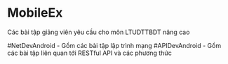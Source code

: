 # MobileEx
Các bài tập giảng viên yêu cầu cho môn LTUDTTBDT nâng cao 

#NetDevAndroid - Gồm các bài tập lập trình mạng
#APIDevAndroid - Gồm các bài tập liên quan tới RESTful API và các phương thức

